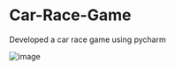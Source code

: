 # Car-Race-Game
Developed a car race game using pycharm

![image](https://github.com/cerin-celina/Car-Race-Game/assets/132279084/b5024950-f01c-4a46-9610-c5f4f3e467bf)

